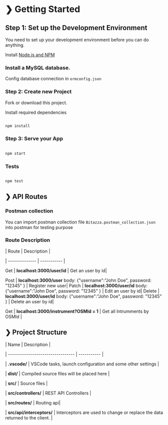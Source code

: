 
# ❯ Getting Started

  

## Step 1: Set up the Development Environment

  

You need to set up your development environment before you can do anything.

  

Install [Node.js and NPM](https://nodejs.org/en/download/)

  

### Install a MySQL database.

Config database connection in `ormconfig.json`


### Step 2: Create new Project

Fork or download this project.

Install required dependencies

```bash

npm install

```

### Step 3: Serve your App
  

```bash

npm start

```

### Tests
```bash

npm test

```
## ❯ API Routes
### Postman collection
You can import postman collection file `Bitazza.postman_collection.json` into postman for testing purpose

### Route Description

| Route | Description |

| -------------- | ----------- |



Get | **localhost:3000/user/id** | Get an user by id|

Post | **localhost:3000/user** body: {"username":"John Doe", password: "12345" } | Register new user|
Patch | **localhost:3000/user/id** body: {"username":"John Doe", password: "12345" } | Edit an user by id|
Delete | **localhost:3000/user/id** body: {"username":"John Doe", password: "12345" } | Delete an user by id|



Get 	| **localhost:3000/instrument?OSMId = 1** | Get all Intrumments by OSMId |


## ❯ Project Structure

  

| Name | Description |

| --------------------------------- | ----------- |

| **.vscode/** | VSCode tasks, launch configuration and some other settings |

| **dist/** | Compiled source files will be placed here |

| **src/** | Source files |

| **src/controllers/** | REST API Controllers |

| **src/routes/** | Routing api|

| **src/api/interceptors/** | Interceptors are used to change or replace the data returned to the client. |